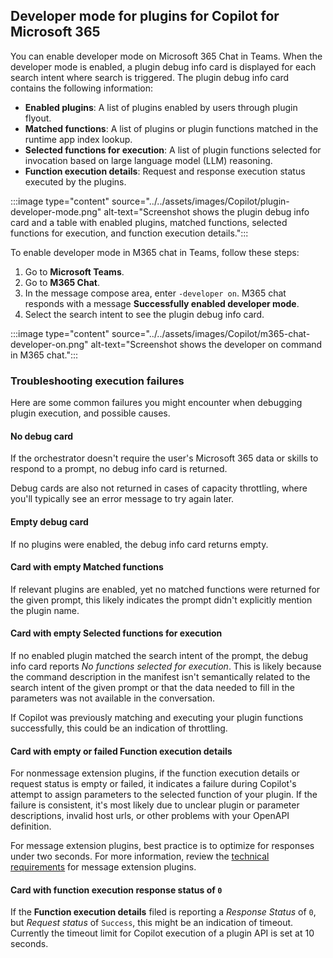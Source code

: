 ## Developer mode for plugins for Copilot for Microsoft 365

You can enable developer mode on Microsoft 365 Chat in Teams. When the developer mode is enabled, a plugin debug info card is displayed for each search intent where search is triggered. The plugin debug info card contains the following information:

* **Enabled plugins**: A list of plugins enabled by users through plugin flyout.
* **Matched functions**: A list of plugins or plugin functions matched in the runtime app index lookup.
* **Selected functions for execution**: A list of plugin functions selected for invocation based on large language model (LLM) reasoning.  
* **Function execution details**: Request and response execution status executed by the plugins.

:::image type="content" source="../../assets/images/Copilot/plugin-developer-mode.png" alt-text="Screenshot shows the plugin debug info card and a table with enabled plugins, matched functions, selected functions for execution, and function execution details.":::

To enable developer mode in M365 chat in Teams, follow these steps:

1. Go to **Microsoft Teams**.
1. Go to **M365 Chat**.
1. In the message compose area, enter `-developer on`. M365 chat responds with a message **Successfully enabled developer mode**.
1. Select the search intent to see the plugin debug info card.

:::image type="content" source="../../assets/images/Copilot/m365-chat-developer-on.png" alt-text="Screenshot shows the developer on command in M365 chat.":::

### Troubleshooting execution failures

Here are some common failures you might encounter when debugging plugin execution, and possible causes.

#### No debug card

If the orchestrator doesn't require the user's Microsoft 365 data or skills to respond to a prompt, no debug info card is returned.

Debug cards are also not returned in cases of capacity throttling, where you'll typically see an error message to try again later.

#### Empty debug card

If no plugins were enabled, the debug info card returns empty.

#### Card with empty Matched functions

If relevant plugins are enabled, yet no matched functions were returned for the given prompt, this likely indicates the prompt didn't explicitly mention the plugin name.

#### Card with empty Selected functions for execution

If no enabled plugin matched the search intent of the prompt, the debug info card reports *No functions selected for execution*. This is likely because the command description in the manifest isn't semantically related to the search intent of the given prompt or that the data needed to fill in the parameters was not available in the conversation.

If Copilot was previously matching and executing your plugin functions successfully, this could be an indication of throttling.

#### Card with empty or failed Function execution details

For nonmessage extension plugins, if the function execution details or request status is empty or failed, it indicates a failure during Copilot's attempt to assign parameters to the selected function of your plugin. If the failure is consistent, it's most likely due to unclear plugin or parameter descriptions, invalid host urls, or other problems with your OpenAPI definition.

For message extension plugins, best practice is to optimize for responses under two seconds. For more information, review the [technical requirements](/microsoftteams/platform/messaging-extensions/high-quality-message-extension?context=/microsoft-365-copilot/extensibility/context#technical-requirements) for message extension plugins.

#### Card with function execution response status of `0`

If the **Function execution details** filed is reporting a *Response Status* of `0`, but *Request status* of `Success`, this might be an indication of timeout. Currently the timeout limit for Copilot execution of a plugin API is set at 10 seconds.
